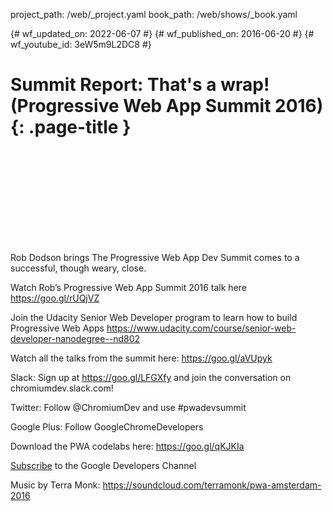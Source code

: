 project_path: /web/_project.yaml
book_path: /web/shows/_book.yaml

{# wf_updated_on: 2022-06-07 #}
{# wf_published_on: 2016-06-20 #}
{# wf_youtube_id: 3eW5m9L2DC8 #}

# Summit Report: That's a wrap! (Progressive Web App Summit 2016) {: .page-title }


<div class="video-wrapper">
  <iframe class="devsite-embedded-youtube-video" data-video-id="3eW5m9L2DC8"
          data-autohide="1" data-showinfo="0" frameborder="0" allowfullscreen>
  </iframe>
</div>


Rob Dodson brings The Progressive Web App Dev Summit comes to a successful, though weary, close.

Watch Rob’s Progressive Web App Summit 2016 talk here https://goo.gl/rUQjVZ

Join the Udacity Senior Web Developer program to learn how to build Progressive Web Apps https://www.udacity.com/course/senior-web-developer-nanodegree--nd802

Watch all the talks from the summit here: https://goo.gl/aVUpyk

Slack: Sign up at https://goo.gl/LFGXfy and join the conversation on chromiumdev.slack.com!

Twitter: Follow @ChromiumDev and use #pwadevsummit

Google Plus: Follow GoogleChromeDevelopers

Download the PWA codelabs here: https://goo.gl/qKJKIa

[Subscribe](https://goo.gl/LLLNvf) to the Google Developers Channel

Music by Terra Monk: https://soundcloud.com/terramonk/pwa-amsterdam-2016

